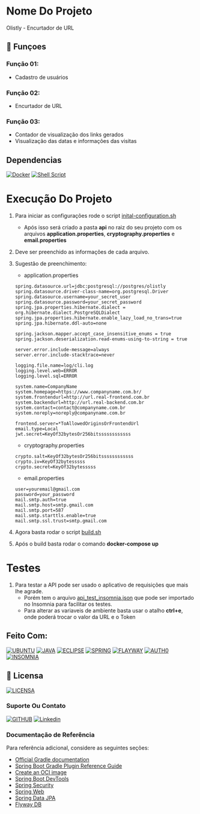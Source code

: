 # Nome Do Projeto

Olistly - Encurtador de URL

## 🔧 Funçoes

### Função 01:
- Cadastro de usuários

### Função 02:
- Encurtador de URL

### Função 03:
- Contador de visualização dos links gerados
- Visualização das datas e informações das visitas

## Dependencias 

[![Docker](https://img.shields.io/badge/Docker-0395bf?style=for-the-badge&logo=docker&logoColor=white)](https://www.docker.com/)
[![Shell Script](https://img.shields.io/badge/Shell%20Script-000000?style=for-the-badge&logo=shell&logoColor=white)](https://pt.wikipedia.org/wiki/Shell_script/)

# Execução Do Projeto

1. Para iniciar as configurações rode o script [inital-configuration.sh](inital-configuration.sh)
   * Após isso será criado a pasta **api** no raiz do seu projeto com os arquivos **application.properties**, **cryptography.properties** e **email.properties**
2. Deve ser preenchido as informações de cada arquivo.
3. Sugestão de preenchimento:
   * application.properties
   
    ```
	spring.datasource.url=jdbc:postgresql://postgres/olistly
	spring.datasource.driver-class-name=org.postgresql.Driver
	spring.datasource.username=your_secret_user
	spring.datasource.password=your_secret_password
	spring.jpa.properties.hibernate.dialect = org.hibernate.dialect.PostgreSQLDialect
	spring.jpa.properties.hibernate.enable_lazy_load_no_trans=true
	spring.jpa.hibernate.ddl-auto=none

	spring.jackson.mapper.accept_case_insensitive_enums = true 
	spring.jackson.deserialization.read-enums-using-to-string = true

	server.error.include-message=always
	server.error.include-stacktrace=never

	logging.file.name=log/cli.log
	logging.level.web=ERROR
	logging.level.sql=ERROR

	system.name=CompanyName
	system.homepage=https://www.companyname.com.br/
	system.frontendurl=http://url.real-frontend.com.br
	system.backendurl=http://url.real-backend.com.br
	system.contact=contact@companyname.com.br
	system.noreply=noreply@companyname.com.br

	frontend.server=*ToAllowedOriginsOrFrontendUrl
	email.type=Local
	jwt.secret=KeyOf32bytesOr256bitssssssssssss
    ```
    
   * cryptography.properties
   
    ```
	crypto.salt=KeyOf32bytesOr256bitssssssssssss
	crypto.iv=KeyOf32bytesssss
	crypto.secret=KeyOf32bytesssss
    ```
    
   * email.properties
   
    ```
	user=youremail@gmail.com
	password=your_password
	mail.smtp.auth=true
	mail.smtp.host=smtp.gmail.com
	mail.smtp.port=587
	mail.smtp.starttls.enable=true
	mail.smtp.ssl.trust=smtp.gmail.com
    ```
    
4. Agora basta rodar o script [build.sh](build.sh)
5. Após o build basta rodar o comando **docker-compose up**


# Testes

1. Para testar a API pode ser usado o aplicativo de requisições que mais lhe agrade.
   * Porém tem o arquivo [api_test_insomnia.json](api_test_insomnia.json) que pode ser importado no Insomnia para facilitar os testes.
   * Para alterar as variaveis de ambiente basta usar o atalho **ctrl+e**, onde poderá trocar o valor da URL e o Token

## Feito Com:
[![UBUNTU](https://img.shields.io/badge/Ubuntu-e95420?style=for-the-badge&logo=ubuntu&logoColor=white)](https://ubuntu.com/download)
[![JAVA](https://img.shields.io/badge/Java-cc0000?style=for-the-badge&logo=java&logoColor=white)](https://www.java.com/)
[![ECLIPSE](https://img.shields.io/badge/Eclipse-2c2255?style=for-the-badge&logo=eclipse&logoColor=white)](https://www.eclipse.org/downloads/)
[![SPRING](https://img.shields.io/badge/Spring-6db33f?style=for-the-badge&logo=spring&logoColor=white)](https://spring.io/)
[![FLAYWAY](https://img.shields.io/badge/Flyway-cc0000?style=for-the-badge&logo=flyway&logoColor=white)](https://flywaydb.org/)
[![AUTH0](https://img.shields.io/badge/Auth0-000000?style=for-the-badge&logo=auth0&logoColor=white)](https://auth0.com/)
[![INSOMNIA](https://img.shields.io/badge/Insomnia-6600d8?style=for-the-badge&logo=insomnia&logoColor=white)](https://insomnia.rest/)

## 🔖 Licensa
[![LICENSA](https://img.shields.io/badge/Custom_GPL_3.0-E58080?style=for-the-badge&logo=bookstack&logoColor=white)](/LICENSE)

### Suporte Ou Contato

[![GITHUB](https://img.shields.io/badge/Github-000000?style=for-the-badge&logo=github&logoColor=white)](https://github.com/dmarlon/)
[![Linkedin](https://img.shields.io/badge/LinkedIn-0077B5?style=for-the-badge&logo=linkedin&logoColor=white)](https://www.linkedin.com/in/marlon-dauernheimer-55278073/)

### Documentação de Referência
Para referência adicional, considere as seguintes seções:

* [Official Gradle documentation](https://docs.gradle.org)
* [Spring Boot Gradle Plugin Reference Guide](https://docs.spring.io/spring-boot/docs/2.6.3/gradle-plugin/reference/html/)
* [Create an OCI image](https://docs.spring.io/spring-boot/docs/2.6.3/gradle-plugin/reference/html/#build-image)
* [Spring Boot DevTools](https://docs.spring.io/spring-boot/docs/2.6.3/reference/htmlsingle/#using-boot-devtools)
* [Spring Security](https://docs.spring.io/spring-boot/docs/2.6.3/reference/htmlsingle/#boot-features-security)
* [Spring Web](https://docs.spring.io/spring-boot/docs/2.6.3/reference/htmlsingle/#boot-features-developing-web-applications)
* [Spring Data JPA](https://docs.spring.io/spring-boot/docs/2.6.3/reference/htmlsingle/#boot-features-jpa-and-spring-data)
* [Flyway DB](https://flywaydb.org/documentation/)

